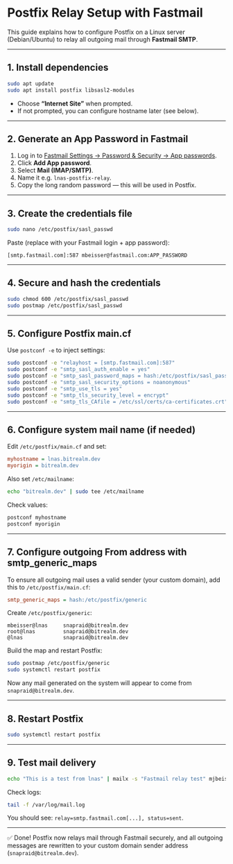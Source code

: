 # Postfix Relay Setup with Fastmail

This guide explains how to configure Postfix on a Linux server (Debian/Ubuntu) to relay all outgoing mail through **Fastmail SMTP**.

---

## 1. Install dependencies
```bash
sudo apt update
sudo apt install postfix libsasl2-modules
```
- Choose **“Internet Site”** when prompted.
- If not prompted, you can configure hostname later (see below).

---

## 2. Generate an App Password in Fastmail
1. Log in to [Fastmail Settings → Password & Security → App passwords](https://app.fastmail.com/settings/security).
2. Click **Add App password**.
3. Select **Mail (IMAP/SMTP)**.
4. Name it e.g. `lnas-postfix-relay`.
5. Copy the long random password — this will be used in Postfix.

---

## 3. Create the credentials file
```bash
sudo nano /etc/postfix/sasl_passwd
```
Paste (replace with your Fastmail login + app password):
```
[smtp.fastmail.com]:587 mbeisser@fastmail.com:APP_PASSWORD
```

---

## 4. Secure and hash the credentials
```bash
sudo chmod 600 /etc/postfix/sasl_passwd
sudo postmap /etc/postfix/sasl_passwd
```

---

## 5. Configure Postfix main.cf
Use `postconf -e` to inject settings:

```bash
sudo postconf -e "relayhost = [smtp.fastmail.com]:587"
sudo postconf -e "smtp_sasl_auth_enable = yes"
sudo postconf -e "smtp_sasl_password_maps = hash:/etc/postfix/sasl_passwd"
sudo postconf -e "smtp_sasl_security_options = noanonymous"
sudo postconf -e "smtp_use_tls = yes"
sudo postconf -e "smtp_tls_security_level = encrypt"
sudo postconf -e "smtp_tls_CAfile = /etc/ssl/certs/ca-certificates.crt"
```

---

## 6. Configure system mail name (if needed)
Edit `/etc/postfix/main.cf` and set:
```ini
myhostname = lnas.bitrealm.dev
myorigin = bitrealm.dev
```
Also set `/etc/mailname`:
```bash
echo "bitrealm.dev" | sudo tee /etc/mailname
```

Check values:
```bash
postconf myhostname
postconf myorigin
```

---

## 7. Configure outgoing From address with smtp_generic_maps
To ensure all outgoing mail uses a valid sender (your custom domain), add this to `/etc/postfix/main.cf`:

```ini
smtp_generic_maps = hash:/etc/postfix/generic
```

Create `/etc/postfix/generic`:
```
mbeisser@lnas     snapraid@bitrealm.dev
root@lnas         snapraid@bitrealm.dev
@lnas             snapraid@bitrealm.dev
```

Build the map and restart Postfix:
```bash
sudo postmap /etc/postfix/generic
sudo systemctl restart postfix
```

Now any mail generated on the system will appear to come from `snapraid@bitrealm.dev`.

---

## 8. Restart Postfix
```bash
sudo systemctl restart postfix
```

---

## 9. Test mail delivery
```bash
echo "This is a test from lnas" | mailx -s "Fastmail relay test" mjbeisser@gmail.com
```

Check logs:
```bash
tail -f /var/log/mail.log
```

You should see: `relay=smtp.fastmail.com[...], status=sent`.

---

✅ Done! Postfix now relays mail through Fastmail securely, and all outgoing messages are rewritten to your custom domain sender address (`snapraid@bitrealm.dev`).
